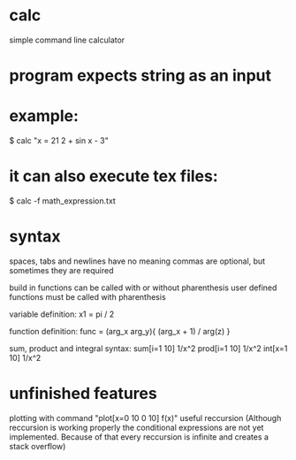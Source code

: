 # calc
simple command line calculator


# program expects string as an input
# example:
$ calc "x = 21   2 + sin x - 3"
# it can also execute tex files:
$ calc -f math_expression.txt

# syntax
spaces, tabs and newlines have no meaning
commas are optional, but sometimes they are required

build in functions can be called with or without pharenthesis
user defined functions must be called with pharenthesis

variable definition:
  x1 = pi / 2
 
function definition:
  func = (arg_x arg_y){ (arg_x + 1) / arg(z) }
  
sum, product and integral syntax:
  sum[i=1 10] 1/x^2
  prod[i=1 10] 1/x^2
  int[x=1 10] 1/x^2


# unfinished features
plotting with command "plot[x=0 10 0 10] f(x)"
useful reccursion (Although reccursion is working properly the conditional expressions
are not yet implemented. Because of that every reccursion is infinite and creates a stack overflow)
